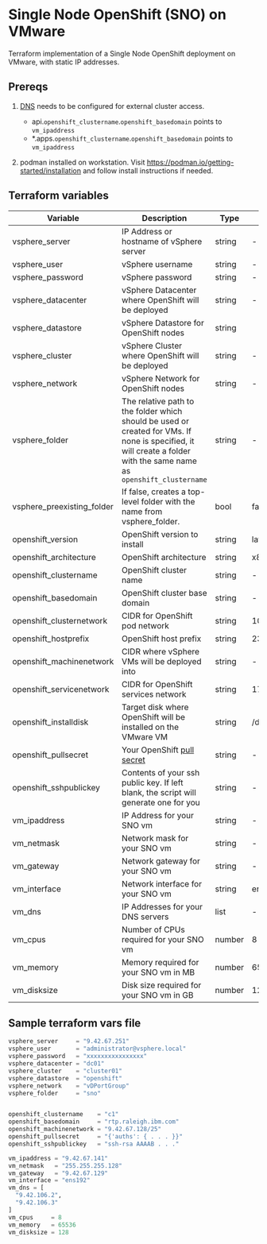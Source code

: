 # Single Node OpenShift (SNO) on VMware

Terraform implementation of a Single Node OpenShift deployment on VMware, with static IP addresses.

## Prereqs

1. [DNS](https://docs.openshift.com/container-platform/4.12/installing/installing_vsphere/installing-vsphere.html#installation-dns-user-infra_installing-vsphere) needs to be configured for external cluster access.
    - api.`openshift_clustername`.`openshift_basedomain` points to `vm_ipaddress`
    - *.apps.`openshift_clustername`.`openshift_basedomain` points to `vm_ipaddress`

2. podman installed on workstation. Visit https://podman.io/getting-started/installation and follow install instructions if needed.


## Terraform variables

| Variable                         | Description                                                  | Type   | Default |
| -------------------------------- | ------------------------------------------------------------ | ------ | ------- |
| vsphere_server                   | IP Address or hostname of vSphere server | string | - |
| vsphere_user                     | vSphere username  | string | - |
| vsphere_password                 | vSphere password  | string | - |
| vsphere_datacenter               | vSphere Datacenter where OpenShift will be deployed | string | - |
| vsphere_datastore                | vSphere Datastore for OpenShift nodes  | string | |
| vsphere_cluster                  | vSphere Cluster where OpenShift will be deployed  | string | - |
| vsphere_network                  | vSphere Network for OpenShift nodes  | string | - |
| vsphere_folder                   | The relative path to the folder which should be used or created for VMs. If none is specified, it will create a folder with the same name as `openshift_clustername` | string | - |
| vsphere_preexisting_folder       | If false, creates a top-level folder with the name from vsphere_folder. | bool | false |
| openshift_version                | OpenShift version to install | string | latest-4.12 |
| openshift_architecture           | OpenShift architecture | string | x86_64 |
| openshift_clustername            | OpenShift cluster name | string | - |
| openshift_basedomain             | OpenShift cluster base domain | string | - |
| openshift_clusternetwork         | CIDR for OpenShift pod network | string | 10.128.0.0/14 |
| openshift_hostprefix             | OpenShift host prefix | string | 23 |
| openshift_machinenetwork         | CIDR where vSphere VMs will be deployed into | string | - |
| openshift_servicenetwork         | CIDR for OpenShift services network | string | 172.30.0.0/16 |
| openshift_installdisk            | Target disk where OpenShift will be installed on the VMware VM| string | /dev/sda |
| openshift_pullsecret             | Your OpenShift [pull secret](https://cloud.redhat.com/openshift/install/vsphere/user-provisioned)| string | - |
| openshift_sshpublickey           | Contents of your ssh public key.  If left blank, the script will generate one for you | string | - |
| vm_ipaddress                     | IP Address for your SNO vm | string | - |
| vm_netmask                       | Network mask for your SNO vm | string | - |
| vm_gateway                       | Network gateway for your SNO vm | string | - |
| vm_interface                     | Network interface for your SNO vm | string | ens192 |
| vm_dns                           | IP Addresses for your DNS servers| list | - |
| vm_cpus                          | Number of CPUs required for your SNO vm| number | 8 |
| vm_memory                        | Memory required for your SNO vm in MB | number | 65536 |
| vm_disksize                      | Disk size required for your SNO vm in GB | number | 128 |


## Sample terraform vars file

```tfvars
vsphere_server     = "9.42.67.251"
vsphere_user       = "administrator@vsphere.local"
vsphere_password   = "xxxxxxxxxxxxxxxx"
vsphere_datacenter = "dc01"
vsphere_cluster    = "cluster01"
vsphere_datastore  = "openshift"
vsphere_network    = "vDPortGroup"
vsphere_folder     = "sno"


openshift_clustername    = "c1"
openshift_basedomain     = "rtp.raleigh.ibm.com"
openshift_machinenetwork = "9.42.67.128/25"
openshift_pullsecret     = "{'auths': { . . . }}"
openshift_sshpublickey   = "ssh-rsa AAAAB . . ."

vm_ipaddress = "9.42.67.141"
vm_netmask   = "255.255.255.128"
vm_gateway   = "9.42.67.129"
vm_interface = "ens192"
vm_dns = [
  "9.42.106.2",
  "9.42.106.3"
]
vm_cpus     = 8
vm_memory   = 65536
vm_disksize = 128
```

